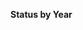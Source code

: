
<span><span><p dir="auto"><strong>Status by Year</strong></p></span></span><canvas height="0" width="0" style="display: block; box-sizing: border-box; height: 0px; width: 0px;"></canvas>

